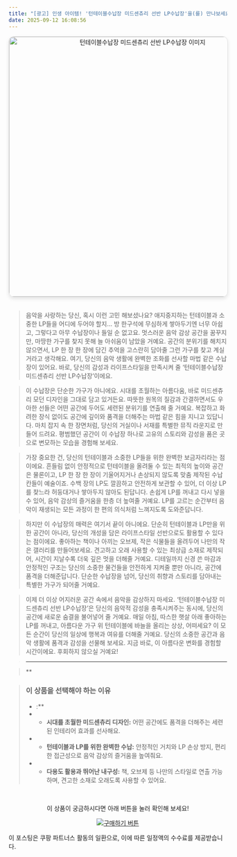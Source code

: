 ```yaml
---
title: "[광고] 인생 아이템! '턴테이블수납장 미드센츄리 선반 LP수납장'을(를) 만나보세요."
date: 2025-09-12 16:08:56
---
```


<div align="center">
    <a href="https://link.coupang.com/re/AFFSDP?lptag=AF8916626&pageKey=8987820354&itemId=26252142690&vendorItemId=93355551662&traceid=V0-153-68d017784ae43f3f&requestid=20250913010836882156459807&token=31850C%7CGM" target="_blank">
        <img src="https://ads-partners.coupang.com/image1/c6LgRCSbjk5rnsdBc485Uf1IivjneiHOu9-4S0AS90lofapAD3Nh7tg6D2c_pr9uSnpWjxYgLQlvjA_KLQO73uDkwP7CWc0btUo5uX7oQJ9fN5Skgrk742qOllvb-mVvDVbROhLMvwa2h8R-xcCexaYwX6uUoywtH6oFl0mnAlC3kR2ZGSjFXJ9NtK-vLUYQkuyRPHCgFX-ktzP3AMdvzgPgjO2jIJ0Qkd4btlap7cPVn5KHE3LB27RRz_9edieclbaA__7_ZweEA4A5rZNwrWeligVcJzSLoclHnwmBlsAzIgjv" alt="턴테이블수납장 미드센츄리 선반 LP수납장 이미지" width="600" style="max-width: 100%; height: auto; border-radius: 12px; border: 1px solid #e0e0e0; box-shadow: 0 4px 8px rgba(0,0,0,0.1);">
    </a>
</div>
<br>

> 음악을 사랑하는 당신, 혹시 이런 고민 해보셨나요? 애지중지하는 턴테이블과 소중한 LP들을 어디에 두어야 할지… 방 한구석에 무심하게 쌓아두기엔 너무 아쉽고, 그렇다고 아무 수납장이나 들일 순 없고요. 멋스러운 음악 감상 공간을 꿈꾸지만, 마땅한 가구를 찾지 못해 늘 아쉬움이 남았을 거예요. 공간의 분위기를 해치지 않으면서, LP 한 장 한 장에 담긴 추억을 고스란히 담아줄 그런 가구를 찾고 계실 거라고 생각해요. 여기, 당신의 음악 생활에 완벽한 조화를 선사할 마법 같은 수납장이 있어요. 바로, 당신의 감성과 라이프스타일을 만족시켜 줄 ‘턴테이블수납장 미드센츄리 선반 LP수납장’이에요.

> 이 수납장은 단순한 가구가 아니에요. 시대를 초월하는 아름다움, 바로 미드센츄리 모던 디자인을 그대로 담고 있거든요. 따뜻한 원목의 질감과 간결하면서도 우아한 선들은 어떤 공간에 두어도 세련된 분위기를 연출해 줄 거예요. 복잡하고 화려한 장식 없이도 공간에 깊이와 품격을 더해주는 마법 같은 힘을 지니고 있답니다. 마치 잡지 속 한 장면처럼, 당신의 거실이나 서재를 특별한 뮤직 라운지로 만들어 드려요. 평범했던 공간이 이 수납장 하나로 고유의 스토리와 감성을 품은 곳으로 변모하는 모습을 경험해 보세요.

> 가장 중요한 건, 당신의 턴테이블과 소중한 LP들을 위한 완벽한 보금자리라는 점이에요. 흔들림 없이 안정적으로 턴테이블을 올려둘 수 있는 최적의 높이와 공간은 물론이고, LP 한 장 한 장이 기울어지거나 손상되지 않도록 맞춤 제작된 수납 칸들이 예술이죠. 수백 장의 LP도 깔끔하고 안전하게 보관할 수 있어, 더 이상 LP를 찾느라 허둥대거나 쌓아두지 않아도 된답니다. 손쉽게 LP를 꺼내고 다시 넣을 수 있어, 음악 감상의 즐거움을 한층 더 높여줄 거예요. LP를 고르는 순간부터 음악이 재생되는 모든 과정이 한 편의 의식처럼 느껴지도록 도와준답니다.

> 하지만 이 수납장의 매력은 여기서 끝이 아니에요. 단순히 턴테이블과 LP만을 위한 공간이 아니라, 당신의 개성을 담은 라이프스타일 선반으로도 활용할 수 있다는 점이에요. 좋아하는 책이나 아끼는 오브제, 작은 식물들을 올려두어 나만의 작은 갤러리를 만들어보세요. 견고하고 오래 사용할 수 있는 최상급 소재로 제작되어, 시간이 지날수록 더욱 깊은 멋을 더해줄 거예요. 디테일까지 신경 쓴 마감과 안정적인 구조는 당신의 소중한 물건들을 안전하게 지켜줄 뿐만 아니라, 공간에 품격을 더해준답니다. 단순한 수납장을 넘어, 당신의 취향과 스토리를 담아내는 특별한 가구가 되어줄 거예요.

> 이제 더 이상 어지러운 공간 속에서 음악을 감상하지 마세요. ‘턴테이블수납장 미드센츄리 선반 LP수납장’은 당신의 음악적 감성을 충족시켜주는 동시에, 당신의 공간에 새로운 숨결을 불어넣어 줄 거예요. 매일 아침, 따스한 햇살 아래 좋아하는 LP를 꺼내고, 아름다운 가구 위 턴테이블에 바늘을 올리는 상상, 어떠세요? 이 모든 순간이 당신의 일상에 행복과 여유를 더해줄 거예요. 당신의 소중한 공간과 음악 생활에 품격과 감성을 선물해 보세요. 지금 바로, 이 아름다운 변화를 경험할 시간이에요. 후회하지 않으실 거예요!

> ---

> **


> ### 이 상품을 선택해야 하는 이유
> - :**
> - *   **시대를 초월한 미드센츄리 디자인:** 어떤 공간에도 품격을 더해주는 세련된 인테리어 효과를 선사해요.
> - *   **턴테이블과 LP를 위한 완벽한 수납:** 안정적인 거치와 LP 손상 방지, 편리한 접근성으로 음악 감상의 즐거움을 높여줘요.
> - *   **다용도 활용과 뛰어난 내구성:** 책, 오브제 등 나만의 스타일로 연출 가능하며, 견고한 소재로 오래도록 사용할 수 있어요.


<br>

<div align="center">
  <p>이 상품이 궁금하시다면 아래 버튼을 눌러 확인해 보세요!</p>
  <a href="https://link.coupang.com/re/AFFSDP?lptag=AF8916626&pageKey=8987820354&itemId=26252142690&vendorItemId=93355551662&traceid=V0-153-68d017784ae43f3f&requestid=20250913010836882156459807&token=31850C%7CGM" target="_blank">
    <img src="https://img.shields.io/badge/지금 바로 구매하기-FF5722?style=for-the-badge&logo=coupa&logoColor=white" alt="구매하기 버튼">
  </a>
</div>

이 포스팅은 쿠팡 파트너스 활동의 일환으로, 이에 따른 일정액의 수수료를 제공받습니다.
